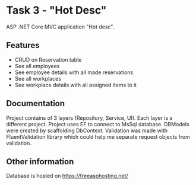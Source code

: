 # Task 3 - "Hot Desc"

ASP .NET Core MVC application "Hot desc". 



## Features

- CRUD on Reservation table
- See all employees
- See employee details with all made reservations
- See all workplaces
- See workplace details with all assigned items to it


## Documentation

Project contains of 3 layers (Repository, Service, UI). 
Each layer is a different project. Project uses EF to connect to MsSql database. 
DBModels were created by scaffolding DbContext. 
Validation was made with FluentValidation library which could help me separate request objects from validation.


## Other information

Database is hosted on https://freeasphosting.net/
